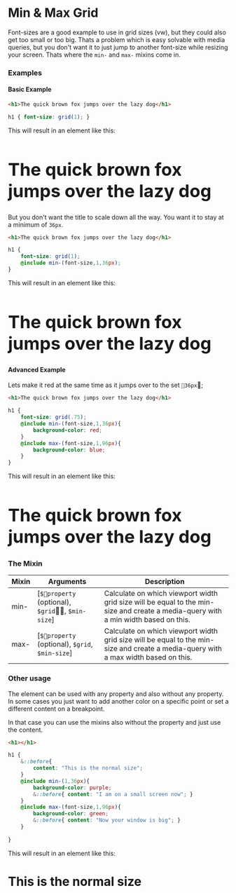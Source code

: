 # Min & Max Grid

Font-sizes are a good example to use in grid sizes (vw), but they could also get too small or too big. Thats a problem which is easy solvable with media queries, but you don't want it to just jump to another font-size while resizing your screen. Thats where the `min-` and `max-` mixins come in.


### Examples

#### Basic Example

```html
<h1>The quick brown fox jumps over the lazy dog</h1>
```
```scss
h1 { font-size: grid(1); }
```

This will result in an element like this:

<div class="html-example" note="Resize the window to see">
<h1 class="test-1">The quick brown fox jumps over the lazy dog</h1>
<style>.test-1{ font-size: calc(100vw/24); }</style>
</div>

But you don't want the title to scale down all the way. You want it to stay at a minimum of `36px`.

```html
<h1>The quick brown fox jumps over the lazy dog</h1>
```
```scss
h1 { 
	font-size: grid(1); 
	@include min-(font-size,1,36px);
}
```

This will result in an element like this:

<div class="html-example" note="Resize the window to see">
<h1 class="test-2">The quick brown fox jumps over the lazy dog</h1>
<style>
	.test-2{ font-size: calc(100vw/24); } 
	@media only screen and (max-width: 864px){ 
	 .test-2{	
		 	font-size: 64px; 
		}
	}
</style>
</div>

#### Advanced Example

Lets make it red at the same time as it jumps over to the set `36px`;

```html
<h1>The quick brown fox jumps over the lazy dog</h1>
```
```scss
h1 { 
	font-size: grid(.75); 
	@include min-(font-size,1,36px){
		background-color: red;
	}
	@include max-(font-size,1,96px){
		background-color: blue;
	}
}
```

This will result in an element like this:

<div class="html-example" note="Resize the window to see">
<h1 class="test-3">The quick brown fox jumps over the lazy dog</h1>
<style>
	.test-3{ font-size: calc(100vw/24); } 
	@media only screen and (max-width: 864px){ 
	 .test-3{	
			 font-size: 64px; 
			 background-color: red;
		}
	}@media only screen and (min-width: 2304px){ 
	 .test-3{	
			 font-size: 96px; 
			 background-color: blue;
		}
	}
</style>
</div>

### The Mixin


| Mixin | Arguments                                         | Description                                                                                                                        |
| ----- | ------------------------------------------------- | ---------------------------------------------------------------------------------------------------------------------------------- |
| min-  | [`$property` (optional), `$grid`, `$min-size`] | Calculate on which viewport width grid size will be equal to the min-size and create a media-query with a min width based on this. |
| max-  | [`$property` (optional), `$grid`, `$min-size`]   | Calculate on which viewport width grid size will be equal to the min-size and create a media-query with a max width based on this. |


### Other usage

The element can be used with any property and also without any property. In some cases you just want to add another color on a specific point or set a different content on a breakpoint. 

In that case you can use the mixins also without the property and just use the content. 

```html
<h1></h1>
```
```scss
h1 { 
	&::before{
		content: "This is the normal size";
	}
	@include min-(1,36px){
		background-color: purple; 
		&::before{ content: "I am on a small screen now"; }
	}
	@include max-(font-size,1,96px){
		background-color: green; 
		&::before{ content: "Now your window is big"; }
	}
	
}
```

This will result in an element like this:

<div class="html-example" note="Resize the window to see">
<h1 class="test-4"></h1>
<style>
	.test-4::before{
		content: "This is the normal size";
	}
	@media only screen and (max-width: 864px){ 
	 .test-4::before{	
		background-color: purple; 
			content: "I am on a small screen now";
		}
	}@media only screen and (min-width: 2304px){ 
	 .test-4{	
		background-color: green; 
			content: "Now your window is big"; 
		}
	}
</style>
</div>